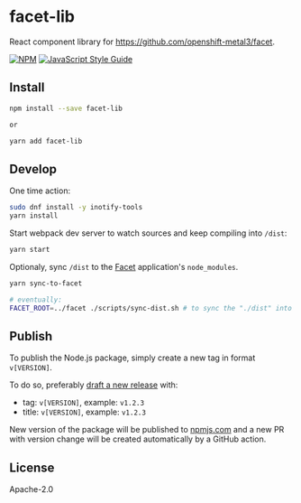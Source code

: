 # facet-lib

React component library for https://github.com/openshift-metal3/facet.

>

[![NPM](https://img.shields.io/npm/v/facet-lib.svg)](https://www.npmjs.com/package/facet-lib)
[![JavaScript Style Guide](https://img.shields.io/badge/code_style-standard-brightgreen.svg)](https://standardjs.com)

## Install

```bash
npm install --save facet-lib

or

yarn add facet-lib
```

## Develop
One time action:
```bash
sudo dnf install -y inotify-tools
yarn install
```

Start webpack dev server to watch sources and keep compiling into `/dist`:
```bash
yarn start
```

Optionaly, sync `/dist` to the [Facet](https://github.com/openshift-metal3/facet) application's `node_modules`.

```bash
yarn sync-to-facet

# eventually:
FACET_ROOT=../facet ./scripts/sync-dist.sh # to sync the "./dist" into facet's node_modules
```

## Publish
To publish the Node.js package, simply create a new tag in format `v[VERSION]`.

To do so, preferably [draft a new release](https://github.com/mareklibra/facet-lib/releases/new) with:
- tag: `v[VERSION]`, example: `v1.2.3`
- title: `v[VERSION]`, example: `v1.2.3`

New version of the package will be published to [npmjs.com](https://www.npmjs.com/package/facet-lib) and a new PR with version change will be created automatically by a GitHub action.

## License

Apache-2.0

